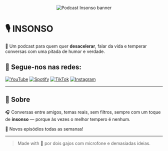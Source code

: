 <p align="center">
  <img src="https://teusite.com/banner.png" alt="Podcast Insonso banner" />
</p>

# 🎙️ INSONSO

🧂 Um podcast para quem quer **desacelerar**, falar da vida e temperar conversas com uma pitada de humor e verdade.

## 🔗 Segue-nos nas redes:

[![YouTube](https://img.shields.io/badge/YouTube-Insonso-red?logo=youtube&style=for-the-badge)](https://youtube.com/teu_canal)
[![Spotify](https://img.shields.io/badge/Spotify-Insonso-1DB954?logo=spotify&style=for-the-badge)](https://spotify.com/teu_podcast)
[![TikTok](https://img.shields.io/badge/TikTok-@insonso-black?logo=tiktok&style=for-the-badge)](https://tiktok.com/@teu_perfil)
[![Instagram](https://img.shields.io/badge/Instagram-@insonso-E4405F?logo=instagram&style=for-the-badge)](https://instagram.com/teu_perfil)

---

## 🧾 Sobre

🎧 Conversas entre amigos, temas reais, sem filtros, sempre com um toque de **insonso** — porque às vezes o melhor tempero é nenhum.  

📅 Novos episódios todas as semanas!

---

> Made with 💙 por dois gajos com microfone e demasiadas ideias.
